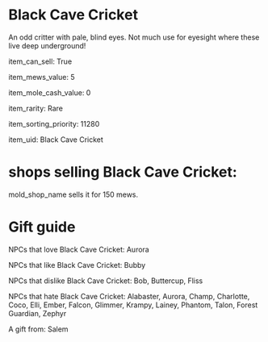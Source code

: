 # Black Cave Cricket

An odd critter with pale, blind eyes. Not much use for eyesight where these live deep underground!

item_can_sell: True

item_mews_value: 5

item_mole_cash_value: 0

item_rarity: Rare

item_sorting_priority: 11280

item_uid: Black Cave Cricket

# shops selling Black Cave Cricket:

mold_shop_name sells it for 150 mews.

# Gift guide

NPCs that love Black Cave Cricket: Aurora

NPCs that like Black Cave Cricket: Bubby

NPCs that dislike Black Cave Cricket: Bob, Buttercup, Fliss

NPCs that hate Black Cave Cricket: Alabaster, Aurora, Champ, Charlotte, Coco, Elli, Ember, Falcon, Glimmer, Krampy, Lainey, Phantom, Talon, Forest Guardian, Zephyr

A gift from: Salem